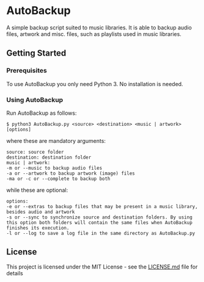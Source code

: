# AutoBackup

A simple backup script suited to music libraries. It is able to backup audio files, artwork and misc. files, such as playlists used in music libraries.

## Getting Started

### Prerequisites

To use AutoBackup you only need Python 3. No installation is needed.

### Using AutoBackup

Run AutoBackup as follows:
```
$ python3 AutoBackup.py <source> <destination> <music | artwork> [options]
```
where these are mandatory arguments:
```
source: source folder
destination: destination folder
music | artwork:
-m or --music to backup audio files
-a or --artwork to backup artwork (image) files
-ma or -c or --complete to backup both
```
while these are optional:
```
options:
-e or --extras to backup files that may be present in a music library, besides audio and artwork
-s or --sync to synchronize source and destination folders. By using this option both folders will contain the same files when AutoBackup finishes its execution.
-l or --log to save a log file in the same directory as AutoBackup.py
```

## License

This project is licensed under the MIT License - see the [LICENSE.md](LICENSE.md) file for details
